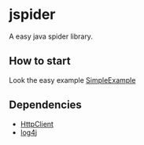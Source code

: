jspider
=======

A easy java spider library.

How to start
------------

Look the easy example [SimpleExample](blob/master/src/cn/stdin/spider/examples/SimpleExample.java)

Dependencies
------------

*  [HttpClient](http://hc.apache.org/httpcomponents-client-ga/)
*  [log4j](http://logging.apache.org/log4j/1.2/)
